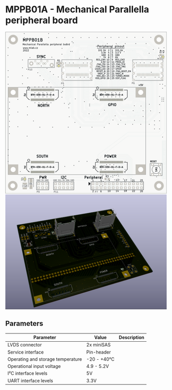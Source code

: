 # MPPB01A -  Mechanical Parallella peripheral board

![MPPB01B](doc/gen/img/MPPB01B-bottom.png)
![MPPB01A Mechanical Parallella peripheral board ](doc/src/img/MPPB01A_top.png)

## Parameters

| Parameter | Value | Description |
|-----------|-------|-------------|
| LVDS connector | 2x miniSAS |  |
| Service interface | Pin-header |  |
| Operating and storage temperature | -20 - +40°C |  |
| Operational input voltage | 4.9 - 5.2V |  |
| I²C interface levels | 5V |  |
| UART interface levels | 3.3V |  |
